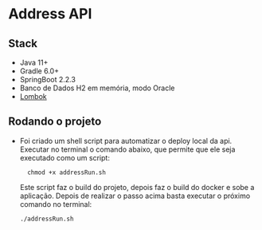 # Address API

## Stack
* Java 11+
* Gradle 6.0+
* SpringBoot 2.2.3
* Banco de Dados H2 em memória, modo Oracle
* [Lombok](https://projectlombok.org/)

## Rodando o projeto
* Foi criado um shell script para automatizar o deploy local da api.
  Executar no terminal o comando abaixo, que permite que ele seja executado como um script:
  ```
    chmod +x addressRun.sh
  ```
  
  Este script faz o build do projeto, depois faz o build do docker e sobe a aplicação.
Depois de realizar o passo acima basta executar o próximo comando no terminal: 
  
    ```
    ./addressRun.sh
    ```

